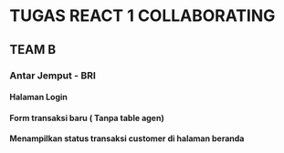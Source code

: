 # TUGAS REACT 1 COLLABORATING
## TEAM B 
### Antar Jemput - BRI
#### Halaman Login 
#### Form transaksi baru ( Tanpa table agen) 
#### Menampilkan status transaksi customer di halaman beranda
